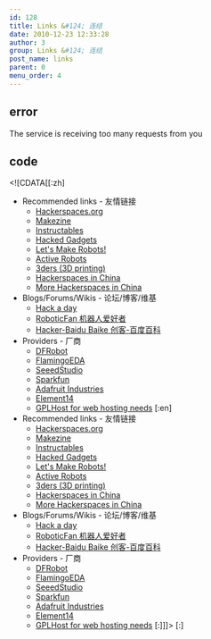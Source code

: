 ```yaml
---
id: 128
title: Links &#124; 连结
date: 2010-12-23 12:33:28
author: 3
group: Links &#124; 连结
post_name: links
parent: 0
menu_order: 4
---
```


## error
The service is receiving too many requests from you

## code
 <!\[CDATA\[\[:zh\]
* Recommended links - 友情链接  
   * [Hackerspaces.org](http://hackerspaces.org/)  
   * [Makezine](http://makezine.com/)  
   * [Instructables](http://www.instructables.com/)  
   * [Hacked Gadgets](http://hackedgadgets.com/)  
   * [Let's Make Robots!](http://letsmakerobots.com/)  
   * [Active Robots](http://www.active-robots.com/)  
   * [3ders (3D printing)](http://www.3ders.org)  
   * [Hackerspaces in China](http://wiki.chinamakerspaces.org/index.php?title=SpacesList)  
   * [More Hackerspaces in China](http://wiki.xinchejian.com/wiki/Hackerspaces%5FRelations#List%5Fof%5FHackerspaces%5F.2F%5FMakerspaces%5Fin%5FChina)
* Blogs/Forums/Wikis - 论坛/博客/维基  
   * [Hack a day](http://hackaday.com)  
   * [RoboticFan 机器人爱好者](http://www.roboticfan.com/)  
   * [Hacker-Baidu Baike 创客-百度百科](http://baike.baidu.com/view/371405.htm)
* Providers - 厂商  
   * [DFRobot](http://www.dfrobot.com/)  
   * [FlamingoEDA](http://shop63620868.taobao.com/)  
   * [SeeedStudio](http://www.seeedstudio.com/)  
   * [Sparkfun](http://www.sparkfun.com/)  
   * [Adafruit Industries](http://adafruit.com/)  
   * [Element14](http://www.element14.com.com/)  
   * [GPLHost for web hosting needs](http://www.gplhost.com/)
\[:en\]
* Recommended links - 友情链接  
   * [Hackerspaces.org](http://hackerspaces.org/)  
   * [Makezine](http://makezine.com/)  
   * [Instructables](http://www.instructables.com/)  
   * [Hacked Gadgets](http://hackedgadgets.com/)  
   * [Let's Make Robots!](http://letsmakerobots.com/)  
   * [Active Robots](http://www.active-robots.com/)  
   * [3ders (3D printing)](http://www.3ders.org)  
   * [Hackerspaces in China](http://wiki.chinamakerspaces.org/index.php?title=SpacesList)  
   * [More Hackerspaces in China](http://wiki.xinchejian.com/wiki/Hackerspaces%5FRelations#List%5Fof%5FHackerspaces%5F.2F%5FMakerspaces%5Fin%5FChina)
* Blogs/Forums/Wikis - 论坛/博客/维基  
   * [Hack a day](http://hackaday.com)  
   * [RoboticFan 机器人爱好者](http://www.roboticfan.com/)  
   * [Hacker-Baidu Baike 创客-百度百科](http://baike.baidu.com/view/371405.htm)
* Providers - 厂商  
   * [DFRobot](http://www.dfrobot.com/)  
   * [FlamingoEDA](http://shop63620868.taobao.com/)  
   * [SeeedStudio](http://www.seeedstudio.com/)  
   * [Sparkfun](http://www.sparkfun.com/)  
   * [Adafruit Industries](http://adafruit.com/)  
   * [Element14](http://www.element14.com.com/)  
   * [GPLHost for web hosting needs](http://www.gplhost.com/)
\[:\]\]\]> \[:\]
